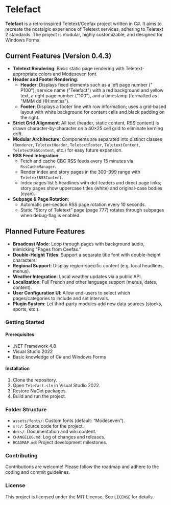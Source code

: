 ﻿<!-- README.md -->
# Telefact

**Telefact** is a retro‐inspired Teletext/Ceefax project written in C#. It aims to recreate the nostalgic experience of Teletext services, adhering to Teletext 2 standards. The project is modular, highly customizable, and designed for Windows Forms.

## Current Features (Version 0.4.3)
- **Teletext Rendering**: Basic static page rendering with Teletext-appropriate colors and Modeseven font.
- **Header and Footer Rendering**:
  - **Header**: Displays fixed elements such as a left page number (" P100"), service name ("Telefact") with a red background and yellow text, a right page number ("100"), and a timestamp (formatted as "MMM dd HH:mm:ss").
  - **Footer**: Displays a footer line with row information; uses a grid‐based layout with white background for content cells and black padding on the right.
- **Strict Grid Alignment**: All text (header, static content, RSS content) is drawn character-by-character on a 40×25 cell grid to eliminate kerning drift.
- **Modular Architecture**: Components are separated into distinct classes (`Renderer`, `TeletextHeader`, `TeletextFooter`, `TeletextContent`, `TeletextRSSContent`, etc.) for easy future expansion.
- **RSS Feed Integration**:  
  - Fetch and cache CBC RSS feeds every 15 minutes via `RssCacheManager`.  
  - Render index and story pages in the 300–399 range with `TeletextRSSContent`.  
  - Index pages list 5 headlines with dot-leaders and direct page links; story pages show uppercase titles (white) and original-case bodies (cyan).
- **Subpage & Page Rotation**:  
  - Automatic per-section RSS page rotation every 10 seconds.  
  - Static “Story of Teletext” page (page 777) rotates through subpages when debug‐flag is enabled.
  
## Planned Future Features
- **Broadcast Mode**: Loop through pages with background audio, mimicking “Pages from Ceefax.”
- **Double-Height Titles**: Support a separate title font with double-height characters.
- **Regional Support**: Display region-specific content (e.g. local headlines, menus).
- **Weather Integration**: Local weather updates via a public API.
- **Localization**: Full French and other language support (menus, dates, content).
- **User Configuration UI**: Allow end-users to select which pages/categories to include and set intervals.
- **Plugin System**: Let third-party modules add new data sources (stocks, sports, etc.).

### Getting Started

#### Prerequisites
- .NET Framework 4.8  
- Visual Studio 2022  
- Basic knowledge of C# and Windows Forms

#### Installation
1. Clone the repository.  
2. Open `Telefact.sln` in Visual Studio 2022.  
3. Restore NuGet packages.  
4. Build and run the project.

### Folder Structure
- `assets/fonts/`: Custom fonts (default: “Modeseven”).  
- `src/`: Source code for the project.  
- `docs/`: Documentation and wiki content.  
- `CHANGELOG.md`: Log of changes and releases.  
- `ROADMAP.md`: Project development milestones.

### Contributing
Contributions are welcome! Please follow the roadmap and adhere to the coding and commit guidelines.

### License
This project is licensed under the MIT License. See `LICENSE` for details.
